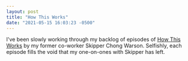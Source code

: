 ```yaml
---
layout: post
title: "How This Works"
date: "2021-05-15 16:03:23 -0500"
---
```


I've been slowly working through my backlog of episodes of [How This Works](https://www.howthisworks.show) by my former co-worker Skipper Chong Warson. Selfishly, each episode fills the void that my one-on-ones with Skipper has left. 
